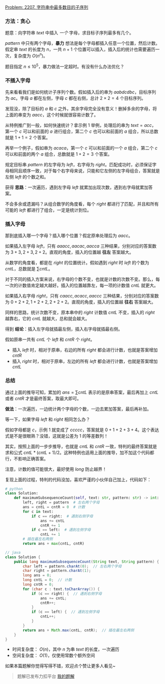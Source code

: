 [Problem: 2207. 字符串中最多数目的子序列](https://leetcode.cn/problems/maximize-number-of-subsequences-in-a-string/description/)

### 方法：贪心

题意：向字符串 $text$ 中插入 *一个* 字母，求目标子序列最多有几个。

$pattern$ 中只有两个字母，**暴力** 想法是每个字母都插入任意一个位置，然后计数。假定串 $text$ 的长度为 $n$，一共 $n+1$ 个位置可以插入，插入后的统计也需要遍历一次，复杂度为 $O(n^n)$。

题目指定 $n\leq 10^5$，暴力做法一定超时。有没有什么办法优化？

### 不插入字母

先来看看我们是如何统计子序列个数。假如插入后的串为 $aabdcdbc$，目标序列为 $ac$。字母 $a$ 都在左侧，字母 $c$ 都在右侧，总计 $2\times 2=4$ 个目标序列。

发现没，除了目标的 $a$ 和 $c$ 之外，其余字母完全没有意义！删掉多余的字母，将上面的串变为 $aacc$，这个时候就很容易计数了。

从特例推广到一般，如何快速统计？拿示例 $1$ 举例，处理后的串为 $text=acc$，第一个 $c$ 可以和前面的 $a$ 进行组合，第二个 $c$ 也可以和前面的 $a$ 组合，所以总数就是 $1+1=2$ 个答案。

再举一个例子，假如串为 $acaca$，第一个 $c$ 可以和前面的一个 $a$ 组合，第二个 $c$ 可以和前面的两个 $a$ 组合，总数就是 $1+2=3$ 个答案。

规定目标串 $pattern$ 的左字母为 $left$，右字母为 $right$。匹配成功时，必须保证字母相同且顺序一致，对于每个右字母来说，只能和它左侧的左字母组合，答案就是左侧 $left$ 的个数之和。

获得 **思路**：一次遍历，遇到左字母 $left$ 就累加出现次数，遇到右字母就累加答案。

不会多余或遗漏吗？从组合数学的角度看，每个 $right$ 都进行了匹配，并且和所有可能的 $left$ 都进行了组合，一定是统计到位。

### 插入字母

那到底插入哪一个字母？插入哪个位置？假定原串处理后为 $aacc$。

如果插入左字母 $left$，只有 $aaacc,aacac,aacca$ 三种结果，分别对应的答案数为 $3+3,2+3,2+2$。直观的角度，插入的位置越 **往左** 答案越大。

从数学的角度看，都是在 $right$ 的位置统计。假如遇到 $right$ 时 $left$ 的个数为 $cntL$，总数就是 $\sum cntL$。

对于不同的插入方案来说，右字母的个数不变，也就是计数的次数不变。那么，每一次的计数值肯定越大越好。插入的位置越靠左，每一项的计数值 $cntL$ 就更大。

如果插入右字母 $right$，只有 $caacc,acacc,aaccc$ 三种结果，分别对应的答案数为 $0+2+2,1+2+2,2+2+2$。直观的角度，插入的位置越 **往右** 答案越大。

同样的思路，统计次数不变，原本串中的 $right$ 计数值 $cntL$ 不变，插入的 $right$ 越靠右，它的 $cntL$ 就越大，总和就会越大。

得到 **结论**：插入左字母就插最左侧，插入右字母就插最右侧。

假如原串一共有 $cntL$ 个 $left$ 和 $cntR$ 个 $right$。

- 插入 $left$ 时，相对于原串，右边的所有 $right$ 都会进行计数，也就是答案增加 $cntR$
- 插入 $right$ 时，相对于原串，左边的所有 $left$ 都会进行计数，也就是答案增加 $cntL$

### 总结

通过上面的推导可知，累加的 $ans=\sum cntL$ 表示的是原串答案，最后再加上 $cntL$ 或者 $cntR$ 才是最终答案，取最大即可。

**做法**：一次遍历，一边统计两个字母的个数，一边去累加答案，最后再补加。

等一下，如果字母 $left$ 和 $right$ 相同怎么办？

假如字母都是 $c$，示例 $1$ 就变成了 $ccccc$，答案就是 $0+1+2+3+4$。这个表达式是不是很眼熟？没错，这就是公差为 $1$ 的等差数列！

其实，按照上面的一步步推导，也就是 $cntL$ 和 $cntR$ 一致，特判的最终答案就是求和公式 $cntL*(cntL+1)/2$。这种特例也适用上面的推导，加不加这个代码都行，不影响正确答案。

注意，计数的值可能很大，最好使用 $long$ 防止越界！

复现上面的过程，特判的代码没加，喜欢严谨的小伙伴自己加上，代码如下：

```Python
# python
class Solution:
    def maximumSubsequenceCount(self, text: str, pattern: str) -> int:
        left, right = pattern  # 左右两个字母
        ans = cntL = cntR = 0  # 计数
        for c in text:
            if c == right:  # 遇到右侧字母
                ans += cntL
                cntR += 1
            if c == left:  # 遇到左侧字母
                cntL += 1
        # 插在最左右两侧
        return ans + max(cntL, cntR)
```

```Java
// java
class Solution {
    public long maximumSubsequenceCount(String text, String pattern) {
        char left = pattern.charAt(0);  // 左右两个字母
        char right = pattern.charAt(1);
        long ans = 0;
        long cntL = 0;  // 计数
        long cntR = 0;
        for (char c : text.toCharArray()) {
            if (c == right) {  // 遇到右侧字母
                ans += cntL;
                cntR++;
            }
            if (c == left) {  // 遇到左侧字母
                cntL++;
            }
        }
        return ans + Math.max(cntL, cntR);  // 插在最左右两侧
    }
}
```

- 时间复杂度： $O(n)$，其中 $n$ 为串 $text$ 的长度，一次遍历
- 空间复杂度： $O(1)$，仅使用常数个额外空间

如果本篇题解你觉得写得不错，欢迎点个赞让更多人看见~

> 题解已发布力扣平台 [我的题解](https://leetcode.cn/problems/maximize-number-of-subsequences-in-a-string/solutions/2928556/tan-xin-yi-ci-bian-li-xiang-xi-jiang-jie-witu/)
